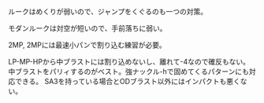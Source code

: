 ルークはめくりが弱いので、ジャンプをくぐるのも一つの対策。

モダンルークは対空が短いので、手前落ちに弱い。

2MP, 2MPには最速小パンで割り込む練習が必要。

LP-MP-HPから中ブラストには割り込めないし、離れて-4なので確反もない。
中ブラストをパリィするのがベスト。強ナックル-hで固めてくるパターンにも対応できる。
SA3を持っている場合とODブラスト以外にはインパクトも悪くない。
